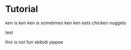 # Tutorial
ken is ken
ken is sometimes ken
ken eats chicken nuggets

test

this is not fun
skibidi
yippee
